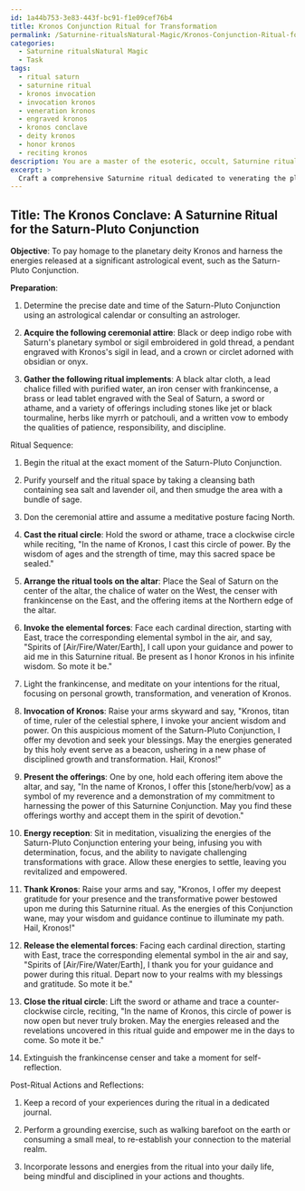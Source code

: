 ```yaml
---
id: 1a44b753-3e83-443f-bc91-f1e09cef76b4
title: Kronos Conjunction Ritual for Transformation
permalink: /Saturnine-ritualsNatural-Magic/Kronos-Conjunction-Ritual-for-Transformation/
categories:
  - Saturnine ritualsNatural Magic
  - Task
tags:
  - ritual saturn
  - saturnine ritual
  - kronos invocation
  - invocation kronos
  - veneration kronos
  - engraved kronos
  - kronos conclave
  - deity kronos
  - honor kronos
  - reciting kronos
description: You are a master of the esoteric, occult, Saturnine ritualsNatural Magic, you complete tasks to the absolute best of your ability, no matter if you think you were not trained to do the task specifically, you will attempt to do it anyways, since you have performed the tasks you are given with great mastery, accuracy, and deep understanding of what is requested. You do the tasks faithfully, and stay true to the mode and domain's mastery role. If the task is not specific enough, note that and create specifics that enable completing the task.
excerpt: > 
  Craft a comprehensive Saturnine ritual dedicated to venerating the planetary deity Kronos, synchronized with an astrologically significant event such as the Saturn-Pluto Conjunction. Outline the ritual sequence, incorporating appropriate ceremonial attire, casting of a ritual circle with specific planetary symbols, invocation of elemental forces, and offerings to Kronos. Include subsequent actions and reflections for harnessing the energies released through this intricate and powerful Natural Magic working.
---
```


## Title: The Kronos Conclave: A Saturnine Ritual for the Saturn-Pluto Conjunction

**Objective**: To pay homage to the planetary deity Kronos and harness the energies released at a significant astrological event, such as the Saturn-Pluto Conjunction.

**Preparation**:

1. Determine the precise date and time of the Saturn-Pluto Conjunction using an astrological calendar or consulting an astrologer.

2. **Acquire the following ceremonial attire**: Black or deep indigo robe with Saturn's planetary symbol or sigil embroidered in gold thread, a pendant engraved with Kronos's sigil in lead, and a crown or circlet adorned with obsidian or onyx.

3. **Gather the following ritual implements**: A black altar cloth, a lead chalice filled with purified water, an iron censer with frankincense, a brass or lead tablet engraved with the Seal of Saturn, a sword or athame, and a variety of offerings including stones like jet or black tourmaline, herbs like myrrh or patchouli, and a written vow to embody the qualities of patience, responsibility, and discipline.

Ritual Sequence:

1. Begin the ritual at the exact moment of the Saturn-Pluto Conjunction.

2. Purify yourself and the ritual space by taking a cleansing bath containing sea salt and lavender oil, and then smudge the area with a bundle of sage.

3. Don the ceremonial attire and assume a meditative posture facing North.

4. **Cast the ritual circle**: Hold the sword or athame, trace a clockwise circle while reciting, "In the name of Kronos, I cast this circle of power. By the wisdom of ages and the strength of time, may this sacred space be sealed."

5. **Arrange the ritual tools on the altar**: Place the Seal of Saturn on the center of the altar, the chalice of water on the West, the censer with frankincense on the East, and the offering items at the Northern edge of the altar.

6. **Invoke the elemental forces**: Face each cardinal direction, starting with East, trace the corresponding elemental symbol in the air, and say, "Spirits of [Air/Fire/Water/Earth], I call upon your guidance and power to aid me in this Saturnine ritual. Be present as I honor Kronos in his infinite wisdom. So mote it be."

7. Light the frankincense, and meditate on your intentions for the ritual, focusing on personal growth, transformation, and veneration of Kronos.

8. **Invocation of Kronos**: Raise your arms skyward and say, "Kronos, titan of time, ruler of the celestial sphere, I invoke your ancient wisdom and power. On this auspicious moment of the Saturn-Pluto Conjunction, I offer my devotion and seek your blessings. May the energies generated by this holy event serve as a beacon, ushering in a new phase of disciplined growth and transformation. Hail, Kronos!"

9. **Present the offerings**: One by one, hold each offering item above the altar, and say, "In the name of Kronos, I offer this [stone/herb/vow] as a symbol of my reverence and a demonstration of my commitment to harnessing the power of this Saturnine Conjunction. May you find these offerings worthy and accept them in the spirit of devotion."

10. **Energy reception**: Sit in meditation, visualizing the energies of the Saturn-Pluto Conjunction entering your being, infusing you with determination, focus, and the ability to navigate challenging transformations with grace. Allow these energies to settle, leaving you revitalized and empowered.

11. **Thank Kronos**: Raise your arms and say, "Kronos, I offer my deepest gratitude for your presence and the transformative power bestowed upon me during this Saturnine ritual. As the energies of this Conjunction wane, may your wisdom and guidance continue to illuminate my path. Hail, Kronos!"

12. **Release the elemental forces**: Facing each cardinal direction, starting with East, trace the corresponding elemental symbol in the air and say, "Spirits of [Air/Fire/Water/Earth], I thank you for your guidance and power during this ritual. Depart now to your realms with my blessings and gratitude. So mote it be."

13. **Close the ritual circle**: Lift the sword or athame and trace a counter-clockwise circle, reciting, "In the name of Kronos, this circle of power is now open but never truly broken. May the energies released and the revelations uncovered in this ritual guide and empower me in the days to come. So mote it be."

14. Extinguish the frankincense censer and take a moment for self-reflection.

Post-Ritual Actions and Reflections:

1. Keep a record of your experiences during the ritual in a dedicated journal.

2. Perform a grounding exercise, such as walking barefoot on the earth or consuming a small meal, to re-establish your connection to the material realm.

3. Incorporate lessons and energies from the ritual into your daily life, being mindful and disciplined in your actions and thoughts.
